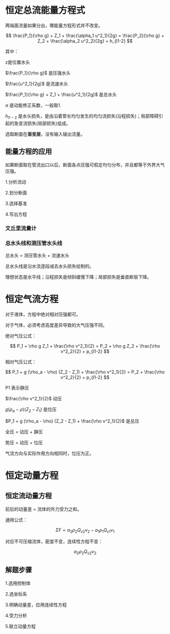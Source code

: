 # 恒定总流能量方程式

两端面流量如果分出，哪能量方程形式并不改变。

$$ \frac{P_1}{\rho g} + Z_1 + \frac{\alpha_1 u^2_1}{2g} = \frac{P_2}{\rho g} + Z_2 + \frac{\alpha_2 u^2_2}{2g} + h_{l1-2} $$

其中：

z是位置水头

$\frac{P_1}{\rho g}$ 是压强水头

$\frac{u^2_1}{2g}$ 是流速水头

$\frac{P_1}{\rho g} + Z_1 + \frac{u^2_1}{2g}$ 是总水头

$\alpha$ 是动能修正系数，一般取1.

$h_{l1-2}$ 是水头损失，是由沿着管长均匀发生的均匀流损失(沿程损失)；局部障碍引起的急变流损失(局部损失)组成。

选取断面在**渐变层**，没有输入输出流量。

## 能量方程的应用

如果断面取在管流出口以后，断面各点压强可假定均匀分布，并且都等于外界大气压强。

1.分析流动

2.划分断面

3.选择基准

4.写出方程

### 文丘里流量计

### 总水头线和测压管水头线

总水头 = 测压管水头 + 流速水头 

总水头线是沿水流逐段减去水头损失绘制的。

理想状态是水平线；沿程损失是倾斜缓慢下降；局部损失是垂直断层下降。

# 恒定气流方程

对于液体，方程中绝对相对压强都可。

对于气体，必须考虑高度差异导致的大气压强不同。

绝对气压公式：

$$ P_1 + \rho g Z_1 + \frac{\rho v^2_1}{2} = P_2 + \rho g Z_2 + \frac{\rho v^2_2}{2} + p_{l1-2} $$

相对气压公式：

$$ P_1 + g (\rho_a - \rho) (Z_2 - Z_1) + \frac{\rho v^2_1}{2} = P_2 + \frac{\rho v^2_2}{2} + p_{l1-2} $$


P1 表示静压

$\frac{\rho v^2_1}{2}$ 动压

$g (\rho_\alpha - \rho) (Z_2 - Z_1)$ 是位压

 $P_1 + g (\rho_a - \rho) (Z_2 - Z_1) + \frac{\rho v^2_1}{2}$ 是总压

全压 = 动压 + 静压

势压 = 动压 + 位压

 气流方向与实际作用方向相同时，位压为正。

 # 恒定动量方程

## 恒定流动量方程

前后的动量差 = 流体的外力受力之和。

通用公式：

$$ \Sigma F =\alpha_{2} \rho_2 Q_{v2} v_{2} - \alpha_{1} \rho_1 Q_{v1} v_{1} $$

对应不可压缩流体，密度不变，连续性方程不变：

$$ \alpha_{2} \rho_2 Q_{v2} v_{2} $$

## 解题步骤

1.选用控制体

2.选坐标系

3.明确动量差，应用连续性方程

4.受力分析

5.联立动量方程


